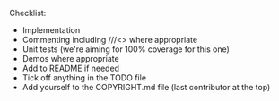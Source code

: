 Checklist:
* Implementation
* Commenting including ///<> where appropriate
* Unit tests (we're aiming for 100% coverage for this one)
* Demos where appropriate
* Add to README if needed
* Tick off anything in the TODO file
* Add yourself to the COPYRIGHT.md file (last contributor at the top)
